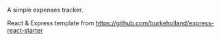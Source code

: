 A simple expenses tracker.

React & Express template from https://github.com/burkeholland/express-react-starter
